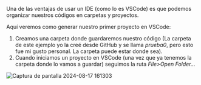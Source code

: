 Una de las ventajas de usar un IDE (como lo es VSCode) es que podemos organizar nuestros códigos en carpetas y proyectos.

Aquí veremos como generar nuestro primer proyecto en VSCode:

1. Creamos una carpeta donde guardaremos nuestro código (La carpeta de este ejemplo yo la creé desde GitHub y se llama *prueba0*, pero esto fue mi gusto personal. La carpeta puede estar donde sea).
2. Cuando iniciamos un proyecto en VSCode (una vez que ya tenemos la carpeta donde lo vamos a guardar) seguimos la ruta *File>Open Folder...* 

![Captura de pantalla 2024-08-17 161303](https://github.com/user-attachments/assets/9ff8284f-ce9b-4a45-aa24-107e546d6029)
